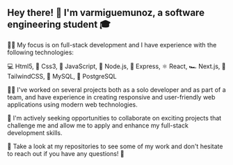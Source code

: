 ## Hey there! 👋 I'm varmiguemunoz, a software engineering student 🎓 

👨‍💻 My focus is on full-stack development and I have experience with the following technologies:

💻 Html5, 
🎨 Css3, 
🚀 JavaScript, 
🌟 Node.js,
🚂 Express, 
⚛️ React, 
🏎️ Next.js,
🐍 TailwindCSS,
🐬 MySQL, 
🐘 PostgreSQL

👨‍💼 I've worked on several projects both as a solo developer and as part of a team, and have experience in creating responsive and user-friendly web applications using modern web technologies.

🚀 I'm actively seeking opportunities to collaborate on exciting projects that challenge me and allow me to apply and enhance my full-stack development skills.

👀 Take a look at my repositories to see some of my work and don't hesitate to reach out if you have any questions! 📩








